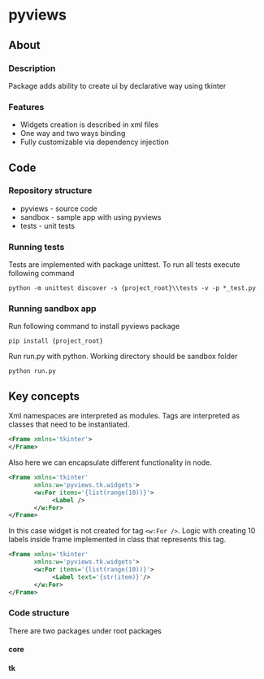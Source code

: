 # pyviews

## About
### Description
Package adds ability to create ui by declarative way using tkinter

### Features
* Widgets creation is described in xml files
* One way and two ways binding
* Fully customizable via dependency injection

## Code
### Repository structure
* pyviews - source code
* sandbox - sample app with using pyviews
* tests - unit tests

### Running tests
Tests are implemented with package unittest.
To run all tests execute following command

`python -m unittest discover -s {project_root}\\tests -v -p *_test.py`

### Running sandbox app
Run following command to install pyviews package

`pip install {project_root}`

Run run.py with python. Working directory should be sandbox folder

`python run.py`

## Key concepts
Xml namespaces are interpreted as modules. Tags are interpreted as classes that need to be instantiated.

```xml
<Frame xmlns='tkinter'>
</Frame>
```
Also here we can encapsulate different functionality in node.
```xml
<Frame xmlns='tkinter'
       xmlns:w='pyviews.tk.widgets'>
       <w:For items='{list(range(10))}'>
            <Label />
       </w:For>
</Frame>
```
In this case widget is not created for tag `<w:For />`. Logic with creating 10 labels inside frame implemented in class that represents this tag.
```xml
<Frame xmlns='tkinter'
       xmlns:w='pyviews.tk.widgets'>
       <w:For items='{list(range(10))}'>
            <Label text='{str(item)}'/>
       </w:For>
</Frame>
```
### Code structure
There are two packages under root packages
#### core

#### tk
